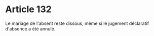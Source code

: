 # Article 132

Le mariage de l'absent reste dissous, même si le jugement déclaratif d'absence a été annulé.
